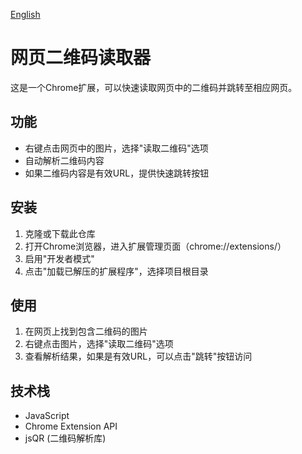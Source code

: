 [English](./README_EN.md)
# 网页二维码读取器

这是一个Chrome扩展，可以快速读取网页中的二维码并跳转至相应网页。

## 功能

- 右键点击网页中的图片，选择"读取二维码"选项
- 自动解析二维码内容
- 如果二维码内容是有效URL，提供快速跳转按钮

## 安装

1. 克隆或下载此仓库
2. 打开Chrome浏览器，进入扩展管理页面（chrome://extensions/）
3. 启用"开发者模式"
4. 点击"加载已解压的扩展程序"，选择项目根目录

## 使用

1. 在网页上找到包含二维码的图片
2. 右键点击图片，选择"读取二维码"选项
3. 查看解析结果，如果是有效URL，可以点击"跳转"按钮访问

## 技术栈

- JavaScript
- Chrome Extension API
- jsQR (二维码解析库)
